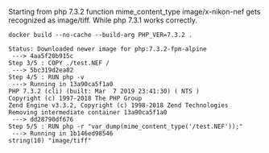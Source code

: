 Starting from php 7.3.2 function mime_content_type image/x-nikon-nef gets recognized as image/tiff. While php 7.3.1 works correctly.

```
docker build --no-cache --build-arg PHP_VER=7.3.2 .

Status: Downloaded newer image for php:7.3.2-fpm-alpine
 ---> 4aa5f20b915c
Step 3/5 : COPY ./test.NEF /
 ---> 5bc319d2ea82
Step 4/5 : RUN php -v
 ---> Running in 13a90ca5f1a0
PHP 7.3.2 (cli) (built: Mar  7 2019 23:41:30) ( NTS )
Copyright (c) 1997-2018 The PHP Group
Zend Engine v3.3.2, Copyright (c) 1998-2018 Zend Technologies
Removing intermediate container 13a90ca5f1a0
 ---> dd28790df676
Step 5/5 : RUN php -r "var_dump(mime_content_type('/test.NEF'));"
 ---> Running in 1b146ed98546
string(10) "image/tiff"

```
